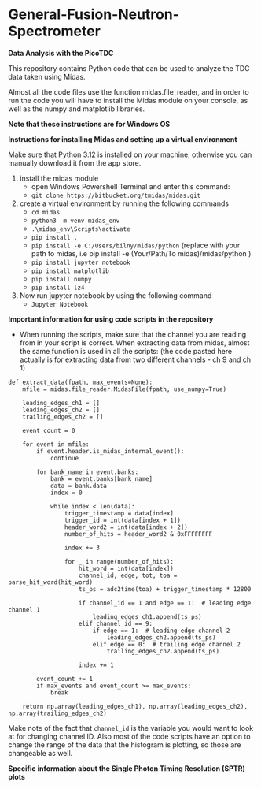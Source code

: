 # General-Fusion-Neutron-Spectrometer

**Data Analysis with the PicoTDC**

This repository contains Python code that can be used to analyze the TDC data taken using Midas.

Almost all the code files use the function midas.file_reader, and in order to run the code you will have to install the Midas module on your console, as well as the numpy and matplotlib libraries.

**Note that these instructions are for Windows OS**

**Instructions for installing Midas and setting up a virtual environment**

Make sure that Python 3.12 is installed on your machine, otherwise you can manually download it from the app store. 

1) install the midas module
   - open Windows Powershell Terminal and enter this command:
   - `git clone https://bitbucket.org/tmidas/midas.git`
2) create a virtual environment by running the following commands 
   - `cd midas`
   - `python3 -m venv midas_env`
   - `.\midas_env\Scripts\activate`
   - `pip install .`
   - `pip install -e C:/Users/bilny/midas/python` (replace with your path to midas, i.e pip install -e (Your/Path/To midas)/midas/python )
   - `pip install jupyter notebook`
   - `pip install matplotlib`
   - `pip install numpy`
   - `pip install lz4`
4) Now run jupyter notebook by using the following command
   - `Jupyter Notebook`

**Important information for using code scripts in the repository**

- When running the scripts, make sure that the channel you are reading from in your script is correct. When extracting data from midas, almost the same function is used in all the scripts: (the code pasted here actually is for extracting data from two different channels - ch 9 and ch 1)
```
def extract_data(fpath, max_events=None):
    mfile = midas.file_reader.MidasFile(fpath, use_numpy=True)
    
    leading_edges_ch1 = []
    leading_edges_ch2 = []
    trailing_edges_ch2 = []
    
    event_count = 0

    for event in mfile:
        if event.header.is_midas_internal_event():
            continue

        for bank_name in event.banks:
            bank = event.banks[bank_name]
            data = bank.data
            index = 0

            while index < len(data):
                trigger_timestamp = data[index]
                trigger_id = int(data[index + 1])
                header_word2 = int(data[index + 2])
                number_of_hits = header_word2 & 0xFFFFFFFF

                index += 3

                for _ in range(number_of_hits):
                    hit_word = int(data[index])
                    channel_id, edge, tot, toa = parse_hit_word(hit_word)
                    ts_ps = adc2time(toa) + trigger_timestamp * 12800

                    if channel_id == 1 and edge == 1:  # leading edge channel 1
                        leading_edges_ch1.append(ts_ps)
                    elif channel_id == 9:
                        if edge == 1:  # leading edge channel 2
                            leading_edges_ch2.append(ts_ps)
                        elif edge == 0:  # trailing edge channel 2
                            trailing_edges_ch2.append(ts_ps)

                    index += 1
        
        event_count += 1
        if max_events and event_count >= max_events:
            break

    return np.array(leading_edges_ch1), np.array(leading_edges_ch2), np.array(trailing_edges_ch2)

```
Make note of the fact that `channel_id` is the variable you would want to look at for changing channel ID.
Also most of the code scripts have an option to change the range of the data that the histogram is plotting, so those are changeable as well.

**Specific information about the Single Photon Timing Resolution (SPTR) plots**

